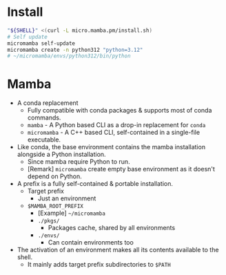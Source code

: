 # Install

```bash
"${SHELL}" <(curl -L micro.mamba.pm/install.sh)
# Self update
micromamba self-update
micromamba create -n python312 "python=3.12"
# ~/micromamba/envs/python312/bin/python
```


# Mamba

- A conda replacement
    - Fully compatible with conda packages & supports most of conda commands.
    - `mamba` - A Python based CLI as a drop-in replacement for `conda`
    - `micromamba` - A C++ based CLI, self-contained in a single-file executable.
- Like conda, the base environment contains the mamba installation alongside a Python installation.
    - Since mamba require Python to run.
    - [Remark] `micromamba` create empty base environment as it doesn't depend on Python.
- A prefix is a fully self-contained & portable installation.
    - Target prefix
        - Just an environment
    - `$MAMBA_ROOT_PREFIX`
        - [Example] `~/micromamba`
        - `./pkgs/`
            - Packages cache, shared by all environments
        - `./envs/`
            - Can contain environments too
- The activation of an environment makes all its contents available to the shell.
    - It mainly adds target prefix subdirectories to `$PATH`
